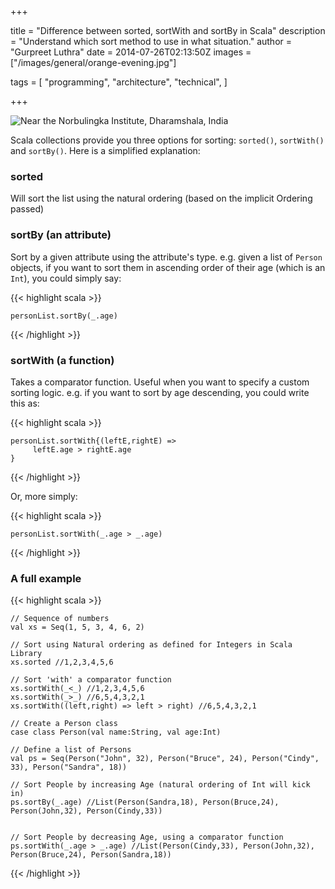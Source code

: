+++

title = "Difference between sorted, sortWith and sortBy in Scala"
description = "Understand which sort method to use in what situation."
author = "Gurpreet Luthra"
date = 2014-07-26T02:13:50Z
images = ["/images/general/orange-evening.jpg"]


tags = [
    "programming",
    "architecture",
    "technical",
]

+++

![Near the Norbulingka Institute, Dharamshala, India](/images/general/orange-evening.jpg "Near the Norbulingka Institute, Dharamshala, India")

Scala collections provide you three options for sorting: `sorted()`, `sortWith()` and `sortBy()`. Here is a simplified explanation:

### sorted
Will sort the list using the natural ordering (based on the implicit Ordering passed)

### sortBy (an attribute)
Sort by a given attribute using the attribute's type.
e.g. given a list of `Person` objects, if you want to sort them in ascending order of their age
(which is an `Int`), you could simply say:

{{< highlight scala >}}

	personList.sortBy(_.age)

{{< /highlight >}}


### sortWith (a function)
Takes a comparator function. Useful when you want to specify a custom sorting logic.
e.g. if you want to sort by age descending, you could write this as:

{{< highlight scala >}}

	personList.sortWith{(leftE,rightE) =>
	     leftE.age > rightE.age
	}

{{< /highlight >}}

Or, more simply:

{{< highlight scala >}}

	personList.sortWith(_.age > _.age)

{{< /highlight >}}

### A full example

{{< highlight scala >}}

	// Sequence of numbers
	val xs = Seq(1, 5, 3, 4, 6, 2)

	// Sort using Natural ordering as defined for Integers in Scala Library
	xs.sorted //1,2,3,4,5,6

	// Sort 'with' a comparator function
	xs.sortWith(_<_) //1,2,3,4,5,6
	xs.sortWith(_>_) //6,5,4,3,2,1
	xs.sortWith((left,right) => left > right) //6,5,4,3,2,1

	// Create a Person class
	case class Person(val name:String, val age:Int)

	// Define a list of Persons
	val ps = Seq(Person("John", 32), Person("Bruce", 24), Person("Cindy", 33), Person("Sandra", 18))

	// Sort People by increasing Age (natural ordering of Int will kick in)
	ps.sortBy(_.age) //List(Person(Sandra,18), Person(Bruce,24), Person(John,32), Person(Cindy,33))


	// Sort People by decreasing Age, using a comparator function
	ps.sortWith(_.age > _.age) //List(Person(Cindy,33), Person(John,32), Person(Bruce,24), Person(Sandra,18))


{{< /highlight >}}